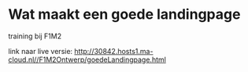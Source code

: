 # Wat maakt een goede landingpage 
training bij F1M2

link naar live versie: http://30842.hosts1.ma-cloud.nl//F1M2Ontwerp/goedeLandingpage.html